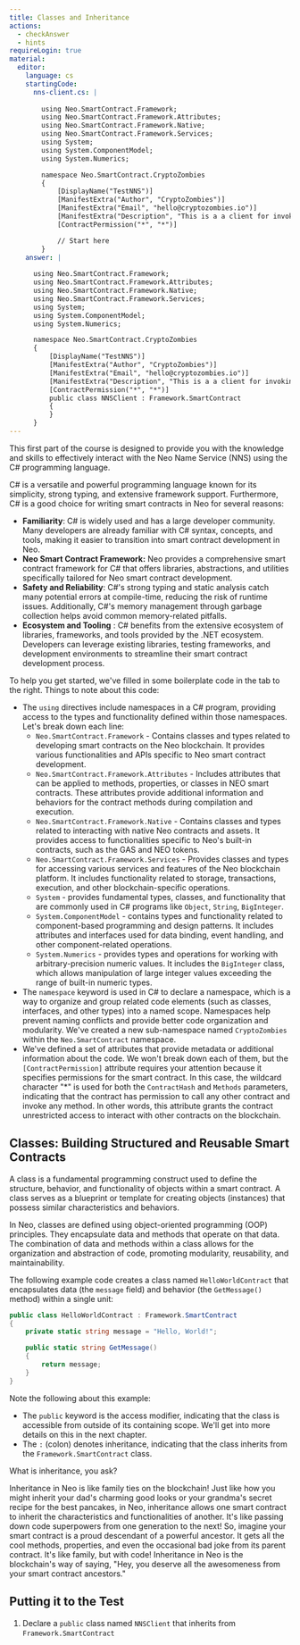 ```yaml
---
title: Classes and Inheritance
actions:
  - checkAnswer
  - hints
requireLogin: true
material:
  editor:
    language: cs
    startingCode:
      nns-client.cs: |
        
        using Neo.SmartContract.Framework;
        using Neo.SmartContract.Framework.Attributes;
        using Neo.SmartContract.Framework.Native;
        using Neo.SmartContract.Framework.Services;
        using System;
        using System.ComponentModel;
        using System.Numerics;

        namespace Neo.SmartContract.CryptoZombies
        {
            [DisplayName("TestNNS")]
            [ManifestExtra("Author", "CryptoZombies")]
            [ManifestExtra("Email", "hello@cryptozombies.io")]
            [ManifestExtra("Description", "This is a a client for invoking NNS")]
            [ContractPermission("*", "*")]

            // Start here
        }
    answer: |
      
      using Neo.SmartContract.Framework;
      using Neo.SmartContract.Framework.Attributes;
      using Neo.SmartContract.Framework.Native;
      using Neo.SmartContract.Framework.Services;
      using System;
      using System.ComponentModel;
      using System.Numerics;

      namespace Neo.SmartContract.CryptoZombies
      {
          [DisplayName("TestNNS")]
          [ManifestExtra("Author", "CryptoZombies")]
          [ManifestExtra("Email", "hello@cryptozombies.io")]
          [ManifestExtra("Description", "This is a a client for invoking NNS")]
          [ContractPermission("*", "*")]
          public class NNSClient : Framework.SmartContract
          {
          }
      }
---
```


This first part of the course is designed to provide you with the knowledge and skills to effectively interact with the Neo Name Service (NNS) using the C# programming language.

C# is a versatile and powerful programming language known for its simplicity, strong typing, and extensive framework support. Furthermore, C# is a good choice for writing smart contracts in Neo for several reasons:

- **Familiarity**: C# is widely used and has a large developer community. Many developers are already familiar with C# syntax, concepts, and tools, making it easier to transition into smart contract development in Neo.
- **Neo Smart Contract Framework:** Neo provides a comprehensive smart contract framework for C# that offers libraries, abstractions, and utilities specifically tailored for Neo smart contract development.
- **Safety and Reliability**: C#'s strong typing and static analysis catch many potential errors at compile-time, reducing the risk of runtime issues. Additionally, C#'s memory management through garbage collection helps avoid common memory-related pitfalls.
- **Ecosystem and Tooling** : C# benefits from the extensive ecosystem of libraries, frameworks, and tools provided by the .NET ecosystem. Developers can leverage existing libraries, testing frameworks, and development environments to streamline their smart contract development process.

To help you get started, we've filled in some boilerplate code in the tab to the right. Things to note about this code:

- The `using` directives include namespaces in a C# program, providing access to the types and functionality defined within those namespaces. Let's break down each line:
  - `Neo.SmartContract.Framework` - Contains classes and types related to developing smart contracts on the Neo blockchain. It provides various functionalities and APIs specific to Neo smart contract development.
  - `Neo.SmartContract.Framework.Attributes` - Includes attributes that can be applied to methods, properties, or classes in NEO smart contracts. These attributes provide additional information and behaviors for the contract methods during compilation and execution.
  - `Neo.SmartContract.Framework.Native` - Contains classes and types related to interacting with native Neo contracts and assets. It provides access to functionalities specific to Neo's built-in contracts, such as the GAS and NEO tokens.
  - `Neo.SmartContract.Framework.Services` - Provides classes and types for accessing various services and features of the Neo blockchain platform. It includes functionality related to storage, transactions, execution, and other blockchain-specific operations.
  - `System` -  provides fundamental types, classes, and functionality that are commonly used in C# programs like `Object`, `String`, `BigInteger`.
  - `System.ComponentModel` - contains types and functionality related to component-based programming and design patterns. It includes attributes and interfaces used for data binding, event handling, and other component-related operations.
  - `System.Numerics` - provides types and operations for working with arbitrary-precision numeric values. It includes the `BigInteger` class, which allows manipulation of large integer values exceeding the range of built-in numeric types.
- The `namespace` keyword is used in C# to declare a namespace, which is a way to organize and group related code elements (such as classes, interfaces, and other types) into a named scope. Namespaces help prevent naming conflicts and provide better code organization and modularity. We've created a new sub-namespace named `CryptoZombies` within the `Neo.SmartContract` namespace.
- We've defined a set of attributes that provide metadata or additional information about the code. We won't break down each of them, but the `[ContractPermission]` attribute requires your attention because it specifies permissions for the smart contract. In this case, the wildcard character "\*" is used for both the `ContractHash` and `Methods` parameters, indicating that the contract has permission to call any other contract and invoke any method. In other words, this attribute grants the contract unrestricted access to interact with other contracts on the blockchain.

## Classes: Building Structured and Reusable Smart Contracts

A class is a fundamental programming construct used to define the structure, behavior, and functionality of objects within a smart contract. A class serves as a blueprint or template for creating objects (instances) that possess similar characteristics and behaviors.

In Neo, classes are defined using object-oriented programming (OOP) principles. They encapsulate data and methods that operate on that data. The combination of data and methods within a class allows for the organization and abstraction of code, promoting modularity, reusability, and maintainability.

The following example code creates a class named `HelloWorldContract` that encapsulates data (the `message` field) and behavior (the `GetMessage()` method) within a single unit:

```cs
public class HelloWorldContract : Framework.SmartContract
{
    private static string message = "Hello, World!";

    public static string GetMessage()
    {
        return message;
    }
}
```

Note the following about this example:

- The `public` keyword is the access modifier, indicating that the class is accessible from outside of its containing scope. We'll get into more details on this in the next chapter.
- The `:` (colon) denotes inheritance, indicating that the class inherits from the `Framework.SmartContract` class.

What is inheritance, you ask?

Inheritance in Neo is like family ties on the blockchain! Just like how you might inherit your dad's charming good looks or your grandma's secret recipe for the best pancakes, in Neo, inheritance allows one smart contract to inherit the characteristics and functionalities of another. It's like passing down code superpowers from one generation to the next! So, imagine your smart contract is a proud descendant of a powerful ancestor. It gets all the cool methods, properties, and even the occasional bad joke from its parent contract. It's like family, but with code! Inheritance in Neo is the blockchain's way of saying, "Hey, you deserve all the awesomeness from your smart contract ancestors."

## Putting it to the Test

1. Declare a `public` class named `NNSClient` that inherits from `Framework.SmartContract`
